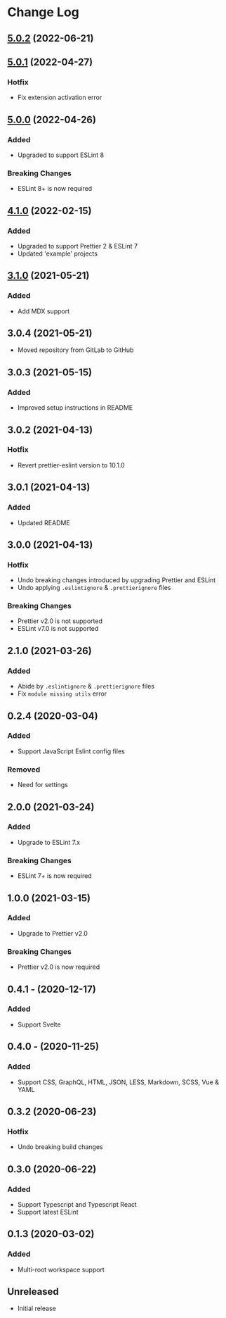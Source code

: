 # Change Log

## [5.0.2](https://github.com/idahogurl/vs-code-prettier-eslint/compare/v5.0.1...v5.0.2) (2022-06-21)

## [5.0.1](https://github.com/idahogurl/vs-code-prettier-eslint/compare/v5.0.0...v5.0.1) (2022-04-27)

### Hotfix
- Fix extension activation error

## [5.0.0](https://github.com/idahogurl/vs-code-prettier-eslint/compare/v4.1.0...v5.0.0) (2022-04-26)

### Added
- Upgraded to support ESLint 8

### Breaking Changes
- ESLint 8+ is now required

## [4.1.0](https://github.com/idahogurl/vs-code-prettier-eslint/compare/v3.0.3...v4.1.0) (2022-02-15)

### Added
- Upgraded to support Prettier 2 & ESLint 7
- Updated 'example' projects

## [3.1.0](https://github.com/idahogurl/vs-code-prettier-eslint/compare/v3.0.3...v3.1.0) (2021-05-21)
### Added
- Add MDX support

## 3.0.4 (2021-05-21)
- Moved repository from GitLab to GitHub

## 3.0.3 (2021-05-15)
### Added
- Improved setup instructions in README

## 3.0.2 (2021-04-13)

### Hotfix
- Revert prettier-eslint version to 10.1.0

## 3.0.1 (2021-04-13)

### Added
- Updated README

## 3.0.0 (2021-04-13)

### Hotfix
- Undo breaking changes introduced by upgrading Prettier and ESLint
- Undo applying `.eslintignore` & `.prettierignore` files

### Breaking Changes
- Prettier v2.0 is not supported
- ESLint v7.0 is not supported

## 2.1.0 (2021-03-26)

### Added
- Abide by `.eslintignore` & `.prettierignore` files
- Fix `module missing utils` error

## 0.2.4 (2020-03-04)
### Added
- Support JavaScript Eslint config files
### Removed
- Need for settings 

## 2.0.0 (2021-03-24)
### Added
- Upgrade to ESLint 7.x

### Breaking Changes
- ESLint 7+ is now required

## 1.0.0 (2021-03-15)
### Added
- Upgrade to Prettier v2.0

### Breaking Changes
- Prettier v2.0 is now required

## 0.4.1 - (2020-12-17)
### Added
- Support Svelte

## 0.4.0 - (2020-11-25)
### Added
- Support CSS, GraphQL, HTML, JSON, LESS, Markdown, SCSS, Vue & YAML

## 0.3.2 (2020-06-23)
### Hotfix
- Undo breaking build changes

## 0.3.0 (2020-06-22)
### Added
- Support Typescript and Typescript React
- Support latest ESLint

## 0.1.3 (2020-03-02)
### Added
- Multi-root workspace support

## Unreleased

- Initial release
